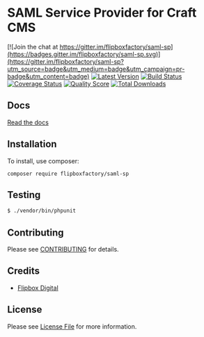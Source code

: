 # SAML Service Provider for Craft CMS
[![Join the chat at https://gitter.im/flipboxfactory/saml-sp](https://badges.gitter.im/flipboxfactory/saml-sp.svg)](https://gitter.im/flipboxfactory/saml-sp?utm_source=badge&utm_medium=badge&utm_campaign=pr-badge&utm_content=badge)
[![Latest Version](https://img.shields.io/github/release/flipboxfactory/saml-sp.svg?style=flat-square)](https://github.com/flipboxfactory/saml-sp/releases)
[![Build Status](https://img.shields.io/travis/flipboxfactory/saml-sp/master.svg?style=flat-square)](https://travis-ci.com/flipboxfactory/saml-sp)
[![Coverage Status](https://img.shields.io/scrutinizer/coverage/g/flipboxfactory/saml-sp.svg?style=flat-square)](https://scrutinizer-ci.com/g/flipboxfactory/saml-sp/code-structure)
[![Quality Score](https://img.shields.io/scrutinizer/g/flipboxfactory/saml-sp.svg?style=flat-square)](https://scrutinizer-ci.com/g/flipboxfactory/saml-sp)
[![Total Downloads](https://img.shields.io/packagist/dt/flipboxfactory/saml-sp.svg?style=flat-square)](https://packagist.org/packages/flipboxfactory/saml-sp)

## Docs

[Read the docs](https://flipboxfactory.github.io/saml-sp/)

## Installation

To install, use composer:

```
composer require flipboxfactory/saml-sp
```

## Testing

``` bash
$ ./vendor/bin/phpunit
```

## Contributing

Please see [CONTRIBUTING](https://github.com/flipboxfactory/saml-sp/blob/master/CONTRIBUTING.md) for details.


## Credits

- [Flipbox Digital](https://github.com/flipbox)

## License

Please see [License File](https://github.com/flipboxfactory/saml-sp/blob/master/LICENSE) for more information.
